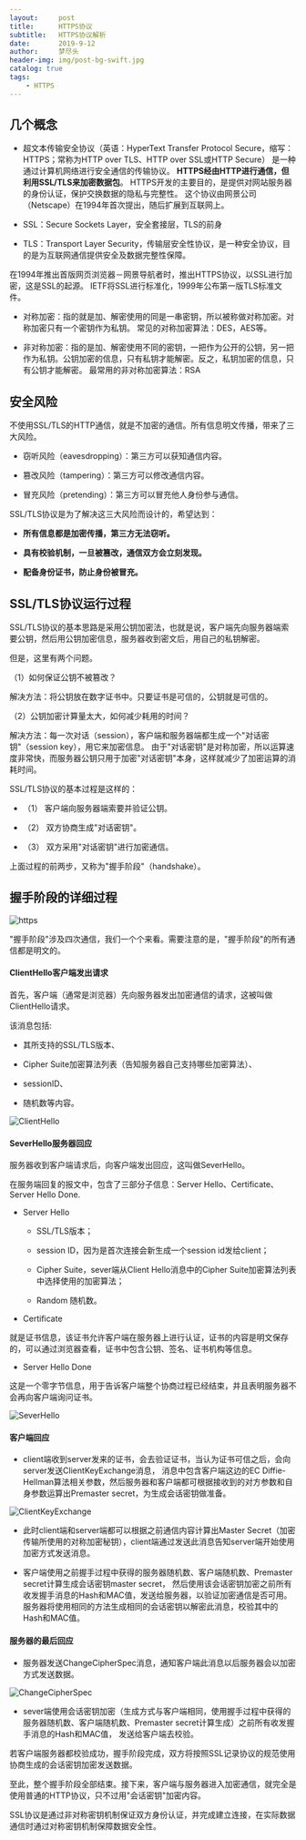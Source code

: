 ```yaml
---
layout:     post
title:      HTTPS协议
subtitle:   HTTPS协议解析
date:       2019-9-12
author:     梦尽头
header-img: img/post-bg-swift.jpg
catalog: true
tags:
    - HTTPS
---
```


## 几个概念

- 超文本传输安全协议（英语：HyperText Transfer Protocol Secure，缩写：HTTPS；常称为HTTP over TLS、HTTP over SSL或HTTP Secure）
是一种通过计算机网络进行安全通信的传输协议。
**HTTPS经由HTTP进行通信，但利用SSL/TLS来加密数据包**。
HTTPS开发的主要目的，是提供对网站服务器的身份认证，保护交换数据的隐私与完整性。
这个协议由网景公司（Netscape）在1994年首次提出，随后扩展到互联网上。

- SSL：Secure Sockets Layer，安全套接层，TLS的前身

- TLS：Transport Layer Security，传输层安全性协议，是一种安全协议，目的是为互联网通信提供安全及数据完整性保障。

在1994年推出首版网页浏览器－网景导航者时，推出HTTPS协议，以SSL进行加密，这是SSL的起源。
IETF将SSL进行标准化，1999年公布第一版TLS标准文件。

- 对称加密：指的就是加、解密使用的同是一串密钥，所以被称做对称加密。对称加密只有一个密钥作为私钥。
  常见的对称加密算法：DES，AES等。
  
- 非对称加密：指的是加、解密使用不同的密钥，一把作为公开的公钥，另一把作为私钥。公钥加密的信息，只有私钥才能解密。反之，私钥加密的信息，只有公钥才能解密。
最常用的非对称加密算法：RSA

## 安全风险

不使用SSL/TLS的HTTP通信，就是不加密的通信。所有信息明文传播，带来了三大风险。

- 窃听风险（eavesdropping）：第三方可以获知通信内容。
  
- 篡改风险（tampering）：第三方可以修改通信内容。
  
- 冒充风险（pretending）：第三方可以冒充他人身份参与通信。

SSL/TLS协议是为了解决这三大风险而设计的，希望达到：

- **所有信息都是加密传播，第三方无法窃听。**

- **具有校验机制，一旦被篡改，通信双方会立刻发现。**

- **配备身份证书，防止身份被冒充。**


## SSL/TLS协议运行过程

SSL/TLS协议的基本思路是采用公钥加密法，也就是说，客户端先向服务器端索要公钥，然后用公钥加密信息，服务器收到密文后，用自己的私钥解密。

但是，这里有两个问题。

（1）如何保证公钥不被篡改？

解决方法：将公钥放在数字证书中。只要证书是可信的，公钥就是可信的。

（2）公钥加密计算量太大，如何减少耗用的时间？

解决方法：每一次对话（session），客户端和服务器端都生成一个"对话密钥"（session key），用它来加密信息。
由于"对话密钥"是对称加密，所以运算速度非常快，而服务器公钥只用于加密"对话密钥"本身，这样就减少了加密运算的消耗时间。

SSL/TLS协议的基本过程是这样的：

- （1） 客户端向服务器端索要并验证公钥。

- （2） 双方协商生成"对话密钥"。

- （3） 双方采用"对话密钥"进行加密通信。

上面过程的前两步，又称为"握手阶段"（handshake）。

## 握手阶段的详细过程

![https](https://lzweife.github.io/img/https.png)

"握手阶段"涉及四次通信，我们一个个来看。需要注意的是，"握手阶段"的所有通信都是明文的。

#### ClientHello客户端发出请求

首先，客户端（通常是浏览器）先向服务器发出加密通信的请求，这被叫做ClientHello请求。

该消息包括:

- 其所支持的SSL/TLS版本、

- Cipher Suite加密算法列表（告知服务器自己支持哪些加密算法）、

- sessionID、

- 随机数等内容。

![ClientHello](https://lzweife.github.io/img/clientHello.png)

#### SeverHello服务器回应

服务器收到客户端请求后，向客户端发出回应，这叫做SeverHello。

在服务端回复的报文中，包含了三部分子信息：Server Hello、Certificate、Server Hello Done.

- Server Hello

    - SSL/TLS版本；

    - session ID，因为是首次连接会新生成一个session id发给client；

    - Cipher Suite，sever端从Client Hello消息中的Cipher Suite加密算法列表中选择使用的加密算法；

    - Random 随机数。

- Certificate

就是证书信息，该证书允许客户端在服务器上进行认证，证书的内容是明文保存的，可以通过浏览器查看，证书中包含公钥、签名、证书机构等信息。                                             

- Server Hello Done

这是一个零字节信息，用于告诉客户端整个协商过程已经结束，并且表明服务器不会再向客户端询问证书。

![SeverHello](https://lzweife.github.io/img/severHello.png)

#### 客户端回应

- client端收到server发来的证书，会去验证证书，当认为证书可信之后，会向server发送ClientKeyExchange消息，
消息中包含客户端这边的EC Diffie-Hellman算法相关参数，然后服务器和客户端都可根据接收到的对方参数和自身参数运算出Premaster secret，为生成会话密钥做准备。

![ClientKeyExchange](https://lzweife.github.io/img/clientKeyExchange.png)


- 此时client端和server端都可以根据之前通信内容计算出Master Secret（加密传输所使用的对称加密秘钥），client端通过发送此消息告知server端开始使用加密方式发送消息。

- 客户端使用之前握手过程中获得的服务器随机数、客户端随机数、Premaster secret计算生成会话密钥master secret，
然后使用该会话密钥加密之前所有收发握手消息的Hash和MAC值，发送给服务器，以验证加密通信是否可用。
服务器将使用相同的方法生成相同的会话密钥以解密此消息，校验其中的Hash和MAC值。


#### 服务器的最后回应

- 服务器发送ChangeCipherSpec消息，通知客户端此消息以后服务器会以加密方式发送数据。

![ChangeCipherSpec](https://lzweife.github.io/img/changeCipherSpec.png)

- sever端使用会话密钥加密（生成方式与客户端相同，使用握手过程中获得的服务器随机数、客户端随机数、Premaster secret计算生成）之前所有收发握手消息的Hash和MAC值，
发送给客户端去校验。

若客户端服务器都校验成功，握手阶段完成，双方将按照SSL记录协议的规范使用协商生成的会话密钥加密发送数据。



至此，整个握手阶段全部结束。接下来，客户端与服务器进入加密通信，就完全是使用普通的HTTP协议，只不过用"会话密钥"加密内容。

SSL协议是通过非对称密钥机制保证双方身份认证，并完成建立连接，在实际数据通信时通过对称密钥机制保障数据安全性。


























